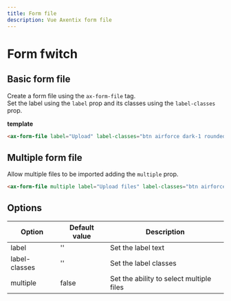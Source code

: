 ```yaml
---
title: Form file
description: Vue Axentix form file
---
```


# Form fwitch

## Basic form file

Create a form file using the `ax-form-file` tag.  
Set the label using the `label` prop and its classes using the `label-classes` prop.

<ax-form-file label="Upload" label-classes="btn airforce dark-1 rounded-1"></ax-form-file>

**template**

```html
<ax-form-file label="Upload" label-classes="btn airforce dark-1 rounded-1"></ax-form-file>
```

## Multiple form file

Allow multiple files to be imported adding the `multiple` prop.

<ax-form-file multiple label="Upload files" label-classes="btn airforce dark-1 rounded-1"></ax-form-file>

```html
<ax-form-file multiple label="Upload files" label-classes="btn airforce dark-1 rounded-1"></ax-form-file>
```
## Options

| Option        | Default value | Description                              |
| ------------- | ------------- | ---------------------------------------- |
| label         | ''            | Set the label text                       |
| label-classes | ''            | Set the label classes                    |
| multiple      | false         | Set the ability to select multiple files |
